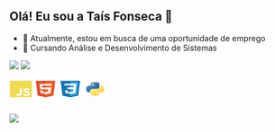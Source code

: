 ## Olá! Eu sou a Taís Fonseca 👋

- 🔭 Atualmente, estou em busca de uma oportunidade de emprego
- 🌱 Cursando Análise e Desenvolvimento de Sistemas

<div>
  <img height="180em" src="https://github-readme-stats.vercel.app/api?username=taisfonsec&show_icons=true&theme=tokyonight">
  <img height="180em" src="https://github-readme-stats.vercel.app/api/top-langs/?username=taisfonsec&layout=compact&theme=tokyonight">
</div>


<div style="display: inline_block"><br>
  <img align="center" alt="Rafa-Js" height="30" width="40" src="https://raw.githubusercontent.com/devicons/devicon/master/icons/javascript/javascript-plain.svg">
  <img align="center" alt="Rafa-HTML" height="30" width="40" src="https://raw.githubusercontent.com/devicons/devicon/master/icons/html5/html5-original.svg">
  <img align="center" alt="Rafa-CSS" height="30" width="40" src="https://raw.githubusercontent.com/devicons/devicon/master/icons/css3/css3-original.svg">
  <img align="center" alt="Rafa-Python" height="30" width="40" src="https://raw.githubusercontent.com/devicons/devicon/master/icons/python/python-original.svg">
</div>
  
  ##
 
<div> 
  <a href="https://www.linkedin.com/in/ta%C3%ADs-fonseca-b93bb8260/" target="_blank"><img src="https://img.shields.io/badge/-LinkedIn-%230077B5?style=for-the-badge&logo=linkedin&logoColor=white" target="_blank"></a> 
</div>
